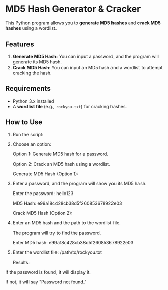 # MD5 Hash Generator & Cracker

This Python program allows you to **generate MD5 hashes** and **crack MD5 hashes** using a wordlist.

## Features

1. **Generate MD5 Hash**: You can input a password, and the program will generate its MD5 hash.
2. **Crack MD5 Hash**: You can input an MD5 hash and a wordlist to attempt cracking the hash.

## Requirements

- Python 3.x installed
- A **wordlist file** (e.g., `rockyou.txt`) for cracking hashes.

## How to Use

1. Run the script:

2. Choose an option:

    Option 1: Generate MD5 hash for a password.

    Option 2: Crack an MD5 hash using a wordlist.

    Generate MD5 Hash (Option 1):

3. Enter a password, and the program will show you its MD5 hash.

    Enter the password: hello123

    MD5 Hash: e99a18c428cb38d5f260853678922e03

    Crack MD5 Hash (Option 2):

4. Enter an MD5 hash and the path to the wordlist file.

    The program will try to find the password.

    Enter MD5 hash: e99a18c428cb38d5f260853678922e03

5. Enter the wordlist file: /path/to/rockyou.txt

    Results:

If the password is found, it will display it.

If not, it will say "Password not found."
